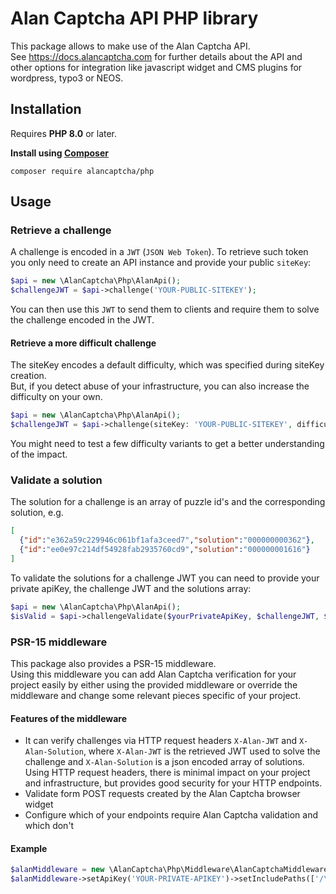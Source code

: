 # Alan Captcha API PHP library

This package allows to make use of the Alan Captcha API.  
See https://docs.alancaptcha.com for further details about the API and other options for integration like javascript widget and CMS plugins for wordpress, typo3 or NEOS.  

## Installation

Requires **PHP 8.0** or later.

**Install using [Composer](https://getcomposer.org/)**

```shell
composer require alancaptcha/php
```

## Usage

### Retrieve a challenge

A challenge is encoded in a `JWT` (`JSON Web Token`). To retrieve such token you only need to create an API instance and provide your public `siteKey`:

```php
$api = new \AlanCaptcha\Php\AlanApi();
$challengeJWT = $api->challenge('YOUR-PUBLIC-SITEKEY');
```

You can then use this `JWT` to send them to clients and require them to solve the challenge encoded in the JWT.

#### Retrieve a more difficult challenge

The siteKey encodes a default difficulty, which was specified during siteKey creation.  
But, if you detect abuse of your infrastructure, you can also increase the difficulty on your own.  

```php
$api = new \AlanCaptcha\Php\AlanApi();
$challengeJWT = $api->challenge(siteKey: 'YOUR-PUBLIC-SITEKEY', difficulty: 19);
```

You might need to test a few difficulty variants to get a better understanding of the impact.  

### Validate a solution

The solution for a challenge is an array of puzzle id's and the corresponding solution, e.g.
```json
[
  {"id":"e362a59c229946c061bf1afa3ceed7","solution":"000000000362"},
  {"id":"ee0e97c214df54928fab2935760cd9","solution":"000000001616"}
]
```

To validate the solutions for a challenge JWT you can need to provide your private apiKey, the challenge JWT and the solutions array:

```php
$api = new \AlanCaptcha\Php\AlanApi();
$isValid = $api->challengeValidate($yourPrivateApiKey, $challengeJWT, $solutions);
```

### PSR-15 middleware

This package also provides a PSR-15 middleware.  
Using this middleware you can add Alan Captcha verification for your project easily by either using the provided middleware or override the middleware and change some relevant pieces specific of your project.  

#### Features of the middleware

* It can verify challenges via HTTP request headers `X-Alan-JWT` and `X-Alan-Solution`, where `X-Alan-JWT` is the retrieved JWT used to solve the challenge and `X-Alan-Solution` is a json encoded array of solutions.  
  Using HTTP request headers, there is minimal impact on your project and infrastructure, but provides good security for your HTTP endpoints.
* Validate form POST requests created by the Alan Captcha browser widget
* Configure which of your endpoints require Alan Captcha validation and which don't

#### Example

```php
$alanMiddleware = new \AlanCaptcha\Php\Middleware\AlanCaptchaMiddleware();
$alanMiddleware->setApiKey('YOUR-PRIVATE-APIKEY')->setIncludePaths(['/\/api\/.*'/]);
```